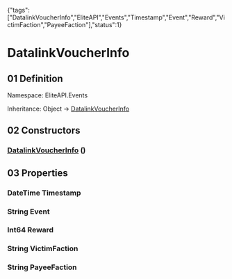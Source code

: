 {"tags":["DatalinkVoucherInfo","EliteAPI","Events","Timestamp","Event","Reward","VictimFaction","PayeeFaction"],"status":1}

# DatalinkVoucherInfo

## 01 Definition

Namespace: <span class='code'>EliteAPI.Events</span>

Inheritance: <span class='code'>Object</span> → <span class='code'>[DatalinkVoucherInfo](../../EliteAPI/Events/DatalinkVoucherInfo.html)</span>

## 02 Constructors

### <span class='code'>[DatalinkVoucherInfo](../../EliteAPI/Events/DatalinkVoucherInfo.html)</span> ()

## 03 Properties

### <span class='code'>DateTime</span> Timestamp

### <span class='code'>String</span> Event

### <span class='code'>Int64</span> Reward

### <span class='code'>String</span> VictimFaction

### <span class='code'>String</span> PayeeFaction

